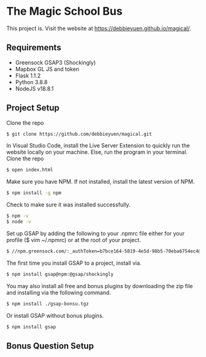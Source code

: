 # The Magic School Bus

This project is. Visit the website at https://debbieyuen.github.io/magical/.

## Requirements
  * Greensock GSAP3 (Shockingly)
  * Mapbox GL JS and token
  * Flask 1.1.2
  * Python 3.8.8
  * NodeJS v18.8.1

## Project Setup
Clone the repo
```bash
$ git clone https://github.com/debbieyuen/magical.git
```

In Visual Studio Code, install the Live Server Extension to quickly run the website locally on your machine. Else, run the program in your terminal.
Clone the repo
```bash
$ open index.html
```

Make sure you have NPM. If not installed, install the latest version of NPM.
```bash
$ npm install -g npm
```

Check to make sure it was installed successfully.
```bash
$ npm -v
$ node -v
```

Set up GSAP by adding the following to your .npmrc file either for your profile ($ vim ~/.npmrc) or at the root of your project.
```bash
$ //npm.greensock.com/:_authToken=b7bce164-5019-4e5d-98b5-70eba6754ec4@gsap:registry=https://npm.greensock.com
```

The first time you install GSAP to a project, install via.
```bash
$ npm install gsap@npm:@gsap/shockingly
```

You may also install all free and bonus plugins by downloading the zip file and installing via the following command.
```bash
$ npm install ./gsap-bonsu.tgz
```

Or install GSAP without bonus plugins. 
```bash
$ npm install gsap
```

## Bonus Question Setup
